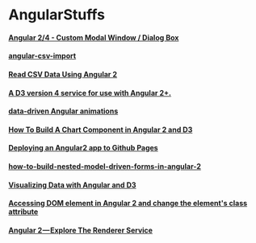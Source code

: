 # AngularStuffs
#### [Angular 2/4 - Custom Modal Window / Dialog Box](http://jasonwatmore.com/post/2017/01/24/angular-2-custom-modal-window-dialog-box)
#### [angular-csv-import](https://www.npmjs.com/package/angular-csv-import)
#### [Read CSV Data Using Angular 2](http://blog.sodhanalibrary.com/2016/10/read-csv-data-using-angular-2.html)
#### [A D3 version 4 service for use with Angular 2+.](https://github.com/tomwanzek/d3-ng2-service)
#### [data-driven Angular animations](https://github.com/tomwanzek/ngx-anime)
#### [How To Build A Chart Component in Angular 2 and D3 ](http://mean.expert/2016/09/17/angular-2-chart-component-revised/)
#### [Deploying an Angular2 app to Github Pages](http://colinmorris.github.io/blog/ng2-poor-mans-deploy)
#### [how-to-build-nested-model-driven-forms-in-angular-2](https://scotch.io/tutorials/how-to-build-nested-model-driven-forms-in-angular-2)

#### [Visualizing Data with Angular and D3](https://medium.com/@lsharir/visualizing-data-with-angular-and-d3-209dde784aeb)
#### [Accessing DOM element in Angular 2 and change the element's class attribute](https://stackoverflow.com/questions/42382033/accessing-dom-element-in-angular-2-and-change-the-elements-class-attribute)
#### [Angular 2 — Explore The Renderer Service](https://netbasal.com/angular-2-explore-the-renderer-service-e43ef673b26c)
